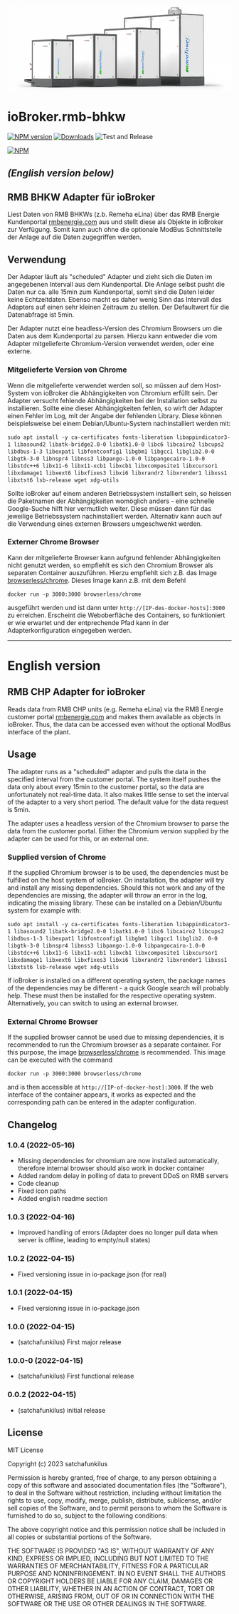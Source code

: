![Logo](admin/neoTower.png)
# ioBroker.rmb-bhkw

[![NPM version](https://img.shields.io/npm/v/iobroker.rmb-bhkw.svg)](https://www.npmjs.com/package/iobroker.rmb-bhkw)
[![Downloads](https://img.shields.io/npm/dm/iobroker.rmb-bhkw.svg)](https://www.npmjs.com/package/iobroker.rmb-bhkw)
![Test and Release](https://github.com/satchafunkilus/ioBroker.rmb-bhkw/workflows/Test%20and%20Release/badge.svg)

[![NPM](https://nodei.co/npm/iobroker.rmb-bhkw.png?downloads=true)](https://nodei.co/npm/iobroker.rmb-bhkw/)

*(English version below)*
---

## RMB BHKW Adapter für ioBroker

Liest Daten von RMB BHKWs (z.b. Remeha eLina) über das RMB Energie Kundenportal [rmbenergie.com](https://www.rmbenergie.com/login-report/) aus und stellt diese als Objekte in ioBroker zur Verfügung. Somit kann auch ohne die optionale ModBus Schnittstelle der Anlage auf die Daten zugegriffen werden.


## Verwendung

Der Adapter läuft als "scheduled" Adapter und zieht sich die Daten im angegebenen Intervall aus dem Kundenportal. Die Anlage selbst pusht die Daten nur ca. alle 15min zum Kundenportal, somit sind die Daten leider keine Echtzeitdaten. Ebenso macht es daher wenig Sinn das Intervall des Adapters auf einen sehr kleinen Zeitraum zu stellen. Der Defaultwert für die Datenabfrage ist 5min.

Der Adapter nutzt eine headless-Version des Chromium Browsers um die Daten aus dem Kundenportal zu parsen. Hierzu kann entweder die vom Adapter mitgelieferte Chromium-Version verwendet werden, oder eine externe. 

### Mitgelieferte Version von Chrome
Wenn die mitgelieferte verwendet werden soll, so müssen auf dem Host-System von ioBroker die Abhängigkeiten von Chromium erfüllt sein. Der Adapter versucht fehlende Abhängigkeiten bei der Installation selbst zu installieren. Sollte eine dieser Abhängigkeiten fehlen, so wirft der Adapter einen Fehler im Log, mit der Angabe der fehlenden Library. Diese können beispielsweise bei einem Debian/Ubuntu-System nachinstalliert werden mit:

```
sudo apt install -y ca-certificates fonts-liberation libappindicator3-1 libasound2 libatk-bridge2.0-0 libatk1.0-0 libc6 libcairo2 libcups2 libdbus-1-3 libexpat1 libfontconfig1 libgbm1 libgcc1 libglib2.0-0 libgtk-3-0 libnspr4 libnss3 libpango-1.0-0 libpangocairo-1.0-0 libstdc++6 libx11-6 libx11-xcb1 libxcb1 libxcomposite1 libxcursor1 libxdamage1 libxext6 libxfixes3 libxi6 libxrandr2 libxrender1 libxss1 libxtst6 lsb-release wget xdg-utils
```

Sollte ioBroker auf einem anderen Betriebssystem installiert sein, so heissen die Paketnamen der Abhängigkeiten womöglich anders - eine schnelle Google-Suche hilft hier vermutlich weiter. Diese müssen dann für das jeweilige Betriebssystem nachinstalliert werden. Alternativ kann auch auf die Verwendung eines externen Browsers umgeschwenkt werden.

### Externer Chrome Browser
Kann der mitgelieferte Browser kann aufgrund fehlender Abhängigkeiten nicht genutzt werden, so empfiehlt es sich den Chromium Browser als separaten Container auszuführen. Hierzu empfiehlt sich z.B. das Image [browserless/chrome](https://hub.docker.com/r/browserless/chrome/). Dieses Image kann z.B. mit dem Befehl

```
docker run -p 3000:3000 browserless/chrome
```
ausgeführt werden und ist dann unter `http://[IP-des-docker-hosts]:3000` zu erreichen. Erscheint die Weboberfläche des Containers, so funktioniert er wie erwartet und der entprechende Pfad kann in der Adapterkonfiguration eingegeben werden. 

---
# English version

## RMB CHP Adapter for ioBroker

Reads data from RMB CHP units (e.g. Remeha eLina) via the RMB Energie customer portal [rmbenergie.com](https://www.rmbenergie.com/login-report/) and makes them available as objects in ioBroker. Thus, the data can be accessed even without the optional ModBus interface of the plant.


## Usage

The adapter runs as a "scheduled" adapter and pulls the data in the specified interval from the customer portal. The system itself pushes the data only about every 15min to the customer portal, so the data are unfortunately not real-time data. It also makes little sense to set the interval of the adapter to a very short period. The default value for the data request is 5min.

The adapter uses a headless version of the Chromium browser to parse the data from the customer portal. Either the Chromium version supplied by the adapter can be used for this, or an external one. 

### Supplied version of Chrome
If the supplied Chromium browser is to be used, the dependencies must be fulfilled on the host system of ioBroker. On installation, the adapter will try and install any missing dependencies. Should this not work and any of the dependencies are missing, the adapter will throw an error in the log, indicating the missing library. These can be installed on a Debian/Ubuntu system for example with:

```
sudo apt install -y ca-certificates fonts-liberation libappindicator3-1 libasound2 libatk-bridge2.0-0 libatk1.0-0 libc6 libcairo2 libcups2 libdbus-1-3 libexpat1 libfontconfig1 libgbm1 libgcc1 libglib2. 0-0 libgtk-3-0 libnspr4 libnss3 libpango-1.0-0 libpangocairo-1.0-0 libstdc++6 libx11-6 libx11-xcb1 libxcb1 libxcomposite1 libxcursor1 libxdamage1 libxext6 libxfixes3 libxi6 libxrandr2 libxrender1 libxss1 libxtst6 lsb-release wget xdg-utils
```

If ioBroker is installed on a different operating system, the package names of the dependencies may be different - a quick Google search will probably help. These must then be installed for the respective operating system. Alternatively, you can switch to using an external browser.

### External Chrome Browser
If the supplied browser cannot be used due to missing dependencies, it is recommended to run the Chromium browser as a separate container. For this purpose, the image [browserless/chrome](https://hub.docker.com/r/browserless/chrome/) is recommended. This image can be executed with the command

```
docker run -p 3000:3000 browserless/chrome
```
and is then accessible at `http://[IP-of-docker-host]:3000`. If the web interface of the container appears, it works as expected and the corresponding path can be entered in the adapter configuration. 


## Changelog
### 1.0.4 (2022-05-16)
* Missing dependencies for chromium are now installed automatically, therefore internal browser should also work in docker container
* Added random delay in polling of data to prevent DDoS on RMB servers
* Code cleanup
* Fixed icon paths
* Added english readme section

### 1.0.3 (2022-04-16)
* Improved handling of errors (Adapter does no longer pull data when server is offline, leading to empty/null states)

### 1.0.2 (2022-04-15)
* Fixed versioning issue in io-package.json (for real)

### 1.0.1 (2022-04-15)
* Fixed versioning issue in io-package.json

### 1.0.0 (2022-04-15)
* (satchafunkilus) First major release

### 1.0.0-0 (2022-04-15)
* (satchafunkilus) First functional release

### 0.0.2 (2022-04-15)
* (satchafunkilus) initial release

## License
MIT License

Copyright (c) 2023 satchafunkilus

Permission is hereby granted, free of charge, to any person obtaining a copy
of this software and associated documentation files (the "Software"), to deal
in the Software without restriction, including without limitation the rights
to use, copy, modify, merge, publish, distribute, sublicense, and/or sell
copies of the Software, and to permit persons to whom the Software is
furnished to do so, subject to the following conditions:

The above copyright notice and this permission notice shall be included in all
copies or substantial portions of the Software.

THE SOFTWARE IS PROVIDED "AS IS", WITHOUT WARRANTY OF ANY KIND, EXPRESS OR
IMPLIED, INCLUDING BUT NOT LIMITED TO THE WARRANTIES OF MERCHANTABILITY,
FITNESS FOR A PARTICULAR PURPOSE AND NONINFRINGEMENT. IN NO EVENT SHALL THE
AUTHORS OR COPYRIGHT HOLDERS BE LIABLE FOR ANY CLAIM, DAMAGES OR OTHER
LIABILITY, WHETHER IN AN ACTION OF CONTRACT, TORT OR OTHERWISE, ARISING FROM,
OUT OF OR IN CONNECTION WITH THE SOFTWARE OR THE USE OR OTHER DEALINGS IN THE
SOFTWARE.